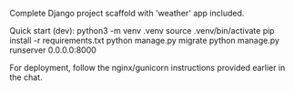 Complete Django project scaffold with 'weather' app included.

Quick start (dev):
  python3 -m venv .venv
  source .venv/bin/activate
  pip install -r requirements.txt
  python manage.py migrate
  python manage.py runserver 0.0.0.0:8000

For deployment, follow the nginx/gunicorn instructions provided earlier in the chat.

